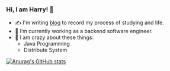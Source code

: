 ### Hi, I am Harry! 👋

- :writing_hand: I'm writing [blog](https://punchcode.top/) to record my process of studying and life.
- 🔭 I’m currently working as a backend software engineer.
- 🤩 I am crazy about these things:
  - Java Programming
  - Distribute System

[![Anurag's GitHub stats](https://github-readme-stats.vercel.app/api?username=huanruiz)](https://github.com/anuraghazra/github-readme-stats)

<!--
**huanruiz/huanruiz** is a ✨ _special_ ✨ repository because its `README.md` (this file) appears on your GitHub profile.

Here are some ideas to get you started:

- 🔭 I’m currently working on ...
- 🌱 I’m currently learning ...
- 👯 I’m looking to collaborate on ...
- 🤔 I’m looking for help with ...
- 💬 Ask me about ...
- 📫 How to reach me: ...
- 😄 Pronouns: ...
- ⚡ Fun fact: ...
-->
